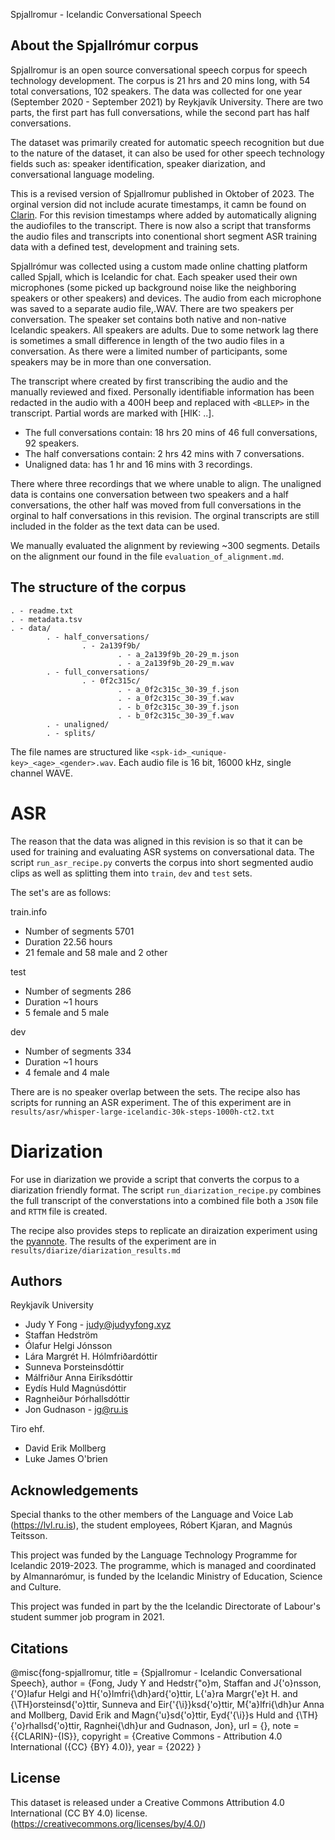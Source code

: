 Spjallromur - Icelandic Conversational Speech

## About the Spjallrómur corpus

Spjallromur is an open source conversational speech corpus for speech technology development. The corpus is 21 hrs and 20 mins long, with 54 total conversations, 102 speakers. The data was collected for one year (September 2020 - September 2021) by Reykjavík University. There are two parts, the first part has full conversations, while the second part has half conversations.

The dataset was primarily created for automatic speech recognition but due to the nature of the dataset, it can also be used for other speech technology fields such as: speaker identification, speaker diarization, and conversational language modeling.

This is a revised version of Spjallromur published in Oktober of 2023. The orginal version did not include acurate timestamps, it camn be found on [Clarin](https://repository.clarin.is/repository/xmlui/handle/20.500.12537/187). For this revision timestamps where added by automatically aligning the audiofiles to the transcript. There is now also a script that transforms the audio files and transcripts into conentional short segment ASR training data with a defined test, development and training sets.

Spjallrómur was collected using a custom made online chatting platform called Spjall, which is Icelandic for chat. Each speaker used their own microphones (some picked up background noise like the neighboring speakers or other speakers) and devices. The audio from each microphone was saved to a separate audio file,.WAV. There are two speakers per conversation. The speaker set contains both native and non-native Icelandic speakers. All speakers are adults. Due to some network lag there is sometimes a small difference in length of the two audio files in a conversation. As there were a limited number of participants, some speakers may be in more than one conversation.

The transcript where created by first transcribing the audio and the manually reviewed and fixed. Personally identifiable information has been redacted in the audio with a 400H beep and replaced with `<BLLEP>` in the transcript. Partial words are marked with [HIK: ..].

- The full conversations contain: 18 hrs 20 mins of 46 full conversations, 92 speakers.
- The half conversations contain: 2 hrs 42 mins with 7 conversations.
- Unaligned data: has 1 hr and 16 mins with 3 recordings.

There where three recordings that we where unable to align. The unaligned data is contains one conversation between two speakers and a half conversations, the other half was moved from full conversations in the orginal to half conversations in this revision. The orginal transcripts are still included in the folder as the text data can be used.

We manually evaluated the alignment by reviewing ~300 segments. Details on the alignment our found in the file `evaluation_of_alignment.md`.

## The structure of the corpus

    . - readme.txt
    . - metadata.tsv
    . - data/
            . - half_conversations/
                    . - 2a139f9b/
                            . - a_2a139f9b_20-29_m.json
                            . - a_2a139f9b_20-29_m.wav
            . - full_conversations/
                    . - 0f2c315c/
                            . - a_0f2c315c_30-39_f.json
                            . - a_0f2c315c_30-39_f.wav
                            . - b_0f2c315c_30-39_f.json
                            . - b_0f2c315c_30-39_f.wav
            . - unaligned/
            . - splits/

The file names are structured like `<spk-id>_<unique-key>_<age>_<gender>.wav`. Each audio file is 16 bit, 16000 kHz, single channel WAVE.

# ASR

The reason that the data was aligned in this revision is so that it can be used for training and evaluating ASR systems on conversational data. The script `run_asr_recipe.py` converts the corpus into short segmented audio clips as well as splitting them into `train`, `dev` and `test` sets.

The set's are as follows:

train.info

- Number of segments 5701
- Duration 22.56 hours
- 21 female and 58 male and 2 other

test

- Number of segments 286
- Duration ~1 hours
- 5 female and 5 male

dev

- Number of segments 334
- Duration ~1 hours
- 4 female and 4 male

There are is no speaker overlap between the sets. The recipe also has scripts for running an ASR experiment. The of this experiment are in `results/asr/whisper-large-icelandic-30k-steps-1000h-ct2.txt`

# Diarization

For use in diarization we provide a script that converts the corpus to a diarization friendly format. The script `run_diarization_recipe.py` combines the full transcript of the converstations into a combined file both a `JSON` file and `RTTM` file is created.

The recipe also provides steps to replicate an diraization experiment using the [pyannote](https://github.com/pyannote/pyannote-audio). The results of the experiment are in `results/diarize/diarization_results.md`

## Authors

Reykjavík University

- Judy Y Fong - judy@judyyfong.xyz
- Staffan Hedström
- Ólafur Helgi Jónsson
- Lára Margrét H. Hólmfriðardóttir
- Sunneva Þorsteinsdóttir
- Málfriður Anna Eiríksdóttir
- Eydís Huld Magnúsdóttir
- Ragnheiður Þórhallsdóttir
- Jon Gudnason - jg@ru.is

Tiro ehf.

- David Erik Mollberg
- Luke James O'brien

## Acknowledgements

Special thanks to the other members of the Language and Voice Lab (https://lvl.ru.is), the student employees, Róbert Kjaran, and Magnús Teitsson.

This project was funded by the Language Technology Programme for Icelandic 2019-2023. The programme, which is managed and coordinated by Almannarómur, is funded by the Icelandic Ministry of Education, Science and Culture.

This project was funded in part by the the Icelandic Directorate of Labour's student summer job program in 2021.

## Citations

@misc{fong-spjallromur,
title = {Spjallromur - Icelandic Conversational Speech},
author = {Fong, Judy Y and Hedstr{\"o}m, Staffan and J{\'o}nsson, {\'O}lafur
Helgi and H{\'o}lmfri{\dh}ard{\'o}ttir, L{\'a}ra Margr{\'e}t H. and
{\TH}orsteinsd{\'o}ttir, Sunneva and Eir{\'{\i}}ksd{\'o}ttir, M{\'a}lfri{\dh}ur
Anna and Mollberg, David Erik and Magn{\'u}sd{\'o}ttir, Eyd{\'{\i}}s Huld and
{\TH}{\'o}rhallsd{\'o}ttir, Ragnhei{\dh}ur and Gudnason, Jon},
url = {},
note = {{CLARIN}-{IS}},
copyright = {Creative Commons - Attribution 4.0 International ({CC} {BY} 4.0)},
year = {2022} }

## License

This dataset is released under a Creative Commons Attribution 4.0 International (CC BY 4.0) license. (https://creativecommons.org/licenses/by/4.0/)
